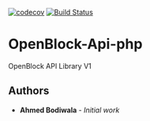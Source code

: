 [![codecov](https://codecov.io/gh/OpenBlock-Org/openblock-api-php/branch/master/graph/badge.svg)](https://codecov.io/gh/OpenBlock-Org/openblock-api-php)
[![Build Status](https://travis-ci.org/OpenBlock-Org/openblock-api-php.svg?branch=master)](https://travis-ci.org/OpenBlock-Org/openblock-api-php)

# OpenBlock-Api-php

OpenBlock API Library V1

## Authors

* **Ahmed Bodiwala** - *Initial work*

